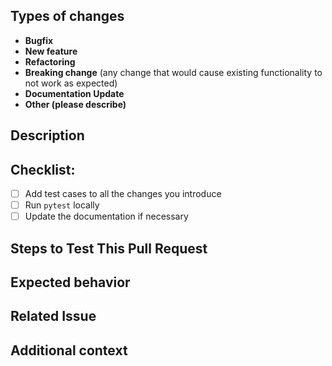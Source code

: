 <!--(Thanks for sending a pull request! Please fill in the following content to let us know better about this change.)-->

## Types of changes
<!--Please remove the types that does not apply to this change-->

- **Bugfix**
- **New feature**
- **Refactoring**
- **Breaking change** (any change that would cause existing functionality to not work as expected)
- **Documentation Update**
- **Other (please describe)**

## Description
<!--Describe what the change is**-->

## Checklist:
- [ ] Add test cases to all the changes you introduce
- [ ] Run `pytest` locally
- [ ] Update the documentation if necessary

## Steps to Test This Pull Request
<!--
Steps to reproduce the behavior:
1. ...
2. ...
3. ...
-->

## Expected behavior
<!--A clear and concise description of what you expected to happen-->

## Related Issue
<!--If applicable, refernce to the issue related to this pull request.-->

## Additional context
<!--Add any other context or screenshots about the pull request here.-->
